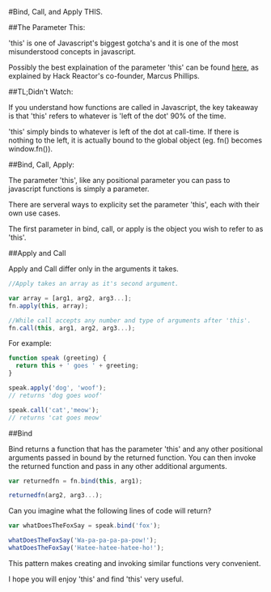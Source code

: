 #Bind, Call, and Apply THIS.

##The Parameter This:

'this' is one of Javascript's biggest gotcha's and it is one of the most misunderstood concepts in javascript.

Possibly the best explaination of the parameter 'this' can be found [here](https://www.udacity.com/course/ud015), as explained by Hack Reactor's co-founder, Marcus Phillips.

##TL;Didn't Watch:

If you understand how functions are called in Javascript, the key takeaway is that 'this' refers to whatever is 'left of the dot' 90% of the time.

'this' simply binds to whatever is left of the dot at call-time. If there is nothing to the left, it is actually bound to the global object (eg. fn() becomes window.fn()).

##Bind, Call, Apply:

The parameter 'this', like any positional parameter you can pass to javascript functions is simply a parameter.

There are serveral ways to explicity set the parameter 'this', each with their own use cases.

The first parameter in bind, call, or apply is the object you wish to refer to as 'this'.


##Apply and Call

Apply and Call differ only in the arguments it takes.

```javascript
//Apply takes an array as it's second argument.

var array = [arg1, arg2, arg3...];
fn.apply(this, array);

//While call accepts any number and type of arguments after 'this'.
fn.call(this, arg1, arg2, arg3...);
```

For example:

```javascript
function speak (greeting) {
  return this + ' goes ' + greeting;
}

speak.apply('dog', 'woof');
// returns 'dog goes woof'

speak.call('cat','meow');
// returns 'cat goes meow'
```

##Bind

Bind returns a function that has the parameter 'this' and any other positional arguments passed in bound by the returned function. You can then invoke the returned function and pass in any other additional arguments.

```javascript
var returnedfn = fn.bind(this, arg1);

returnedfn(arg2, arg3...);
```

Can you imagine what the following lines of code will return?

```javascript
var whatDoesTheFoxSay = speak.bind('fox');

whatDoesTheFoxSay('Wa-pa-pa-pa-pa-pow!');
whatDoesTheFoxSay('Hatee-hatee-hatee-ho!');
```

This pattern makes creating and invoking similar functions very convenient.

I hope you will enjoy 'this' and find 'this' very useful.
